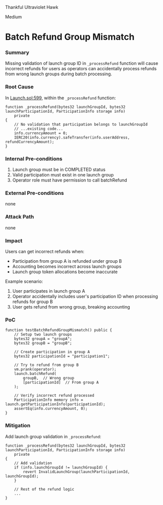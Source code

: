 Thankful Ultraviolet Hawk

Medium

# Batch Refund Group Mismatch

### Summary

Missing validation of launch group ID in `_processRefund` function will cause incorrect refunds for users as operators can accidentally process refunds from wrong launch groups during batch processing.



### Root Cause

In [Launch.sol:599,](https://github.com/sherlock-audit/2025-02-rova/blob/main/rova-contracts/src/Launch.sol#L599) within the `_processRefund` function:
```solidity
function _processRefund(bytes32 launchGroupId, bytes32 launchParticipationId, ParticipationInfo storage info)
    private
{
    // No validation that participation belongs to launchGroupId
    // ...existing code...
    info.currencyAmount = 0;
    IERC20(info.currency).safeTransfer(info.userAddress, refundCurrencyAmount);
}
```

### Internal Pre-conditions

1. Launch group must be in COMPLETED status
2. Valid participation must exist in one launch group
3. Operator role must have permission to call batchRefund

### External Pre-conditions

none

### Attack Path

none

### Impact

Users can get incorrect refunds when:

- Participation from group A is refunded under group B
- Accounting becomes incorrect across launch groups
- Launch group token allocations become inaccurate

Example scenario:

1. User participates in launch group A
2. Operator accidentally includes user's participation ID when processing refunds for group B
3. User gets refund from wrong group, breaking accounting


### PoC

```solidity
function testBatchRefundGroupMismatch() public {
    // Setup two launch groups
    bytes32 groupA = "groupA";
    bytes32 groupB = "groupB";
    
    // Create participation in group A
    bytes32 participationId = "participation1";
    
    // Try to refund from group B
    vm.prank(operator);
    launch.batchRefund(
        groupB,  // Wrong group
        [participationId]  // From group A
    );
    
    // Verify incorrect refund processed
    ParticipationInfo memory info = launch.getParticipationInfo(participationId);
    assertEq(info.currencyAmount, 0);
}
```

### Mitigation

Add launch group validation in `_processRefund`:
```solidity
function _processRefund(bytes32 launchGroupId, bytes32 launchParticipationId, ParticipationInfo storage info)
    private
{
    // Add validation
    if (info.launchGroupId != launchGroupId) {
        revert InvalidLaunchGroup(launchParticipationId, launchGroupId);
    }
    
    // Rest of the refund logic
    ...
}
```